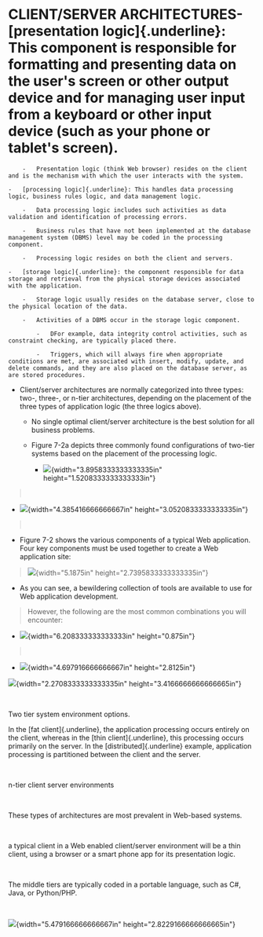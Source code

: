 # CLIENT/SERVER ARCHITECTURES-   [presentation logic]{.underline}: This component is responsible for formatting and presenting data on the user's screen or other output device and for managing user input from a keyboard or other input device (such as your phone or tablet's screen).

        -   Presentation logic (think Web browser) resides on the client and is the mechanism with which the user interacts with the system.

    -   [processing logic]{.underline}: This handles data processing logic, business rules logic, and data management logic.

        -   Data processing logic includes such activities as data validation and identification of processing errors.

        -   Business rules that have not been implemented at the database management system (DBMS) level may be coded in the processing component.

        -   Processing logic resides on both the client and servers.

    -   [storage logic]{.underline}: the component responsible for data storage and retrieval from the physical storage devices associated with the application.

        -   Storage logic usually resides on the database server, close to the physical location of the data.

        -   Activities of a DBMS occur in the storage logic component.

            -   DFor example, data integrity control activities, such as constraint checking, are typically placed there.

            -   Triggers, which will always fire when appropriate conditions are met, are associated with insert, modify, update, and delete commands, and they are also placed on the database server, as are stored procedures.

-   Client/server architectures are normally categorized into three types: two-, three-, or n-tier architectures, depending on the placement of the three types of application logic (the three logics above).

    -   No single optimal client/server architecture is the best solution for all business problems.

    -   Figure 7-2a depicts three commonly found configurations of two-tier systems based on the placement of the processing logic.

        -   ![](media/CLIENT-SERVER-ARCHITECTURES-image1.png){width="3.8958333333333335in" height="1.5208333333333333in"}

>  

-   ![](media/CLIENT-SERVER-ARCHITECTURES-image2.png){width="4.385416666666667in" height="3.0520833333333335in"}

>  

-   Figure 7-2 shows the various components of a typical Web application. Four key components must be used together to create a Web application site:

> ![](media/CLIENT-SERVER-ARCHITECTURES-image3.png){width="5.1875in" height="2.7395833333333335in"}

-   As you can see, a bewildering collection of tools are available to use for Web application development.

> However, the following are the most common combinations you will encounter:

-   ![](media/CLIENT-SERVER-ARCHITECTURES-image4.png){width="6.208333333333333in" height="0.875in"}

>  

-   ![](media/CLIENT-SERVER-ARCHITECTURES-image5.png){width="4.697916666666667in" height="2.8125in"}

![](media/CLIENT-SERVER-ARCHITECTURES-image6.png){width="2.2708333333333335in" height="3.4166666666666665in"}

 

Two tier system environment options.

In the [fat client]{.underline}, the application processing occurs entirely on the client, whereas in the [thin client]{.underline}, this processing occurs primarily on the server. In the [distributed]{.underline} example, application processing is partitioned between the client and the server.

 

n-tier client server environments

 

These types of architectures are most prevalent in Web-based systems.

 

a typical client in a Web enabled client/server environment will be a thin client, using a browser or a smart phone app for its presentation logic.

 

The middle tiers are typically coded in a portable language, such as C#, Java, or Python/PHP.

 

![](media/CLIENT-SERVER-ARCHITECTURES-image7.png){width="5.479166666666667in" height="2.8229166666666665in"}







